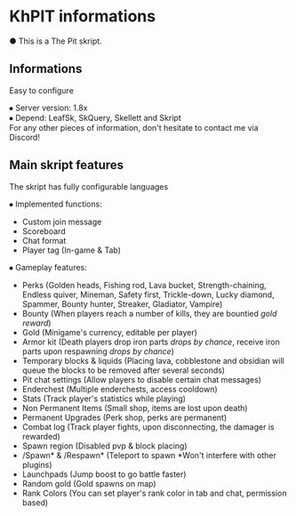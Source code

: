 # KhPIT informations
● This is a The Pit skript.

## Informations
Easy to configure

⦁ Server version: 1.8x<br>
⦁ Depend: LeafSk, SkQuery, Skellett and Skript<br>
For any other pieces of information, don't hesitate to contact me via Discord!

## Main skript features
The skript has fully configurable languages

⦁ Implemented functions:
- Custom join message
- Scoreboard
- Chat format
- Player tag (In-game & Tab)

⦁ Gameplay features:
- Perks (Golden heads, Fishing rod, Lava bucket, Strength-chaining, Endless quiver, Mineman, Safety first, Trickle-down, Lucky diamond, Spammer, Bounty hunter, Streaker, Gladiator, Vampire)
- Bounty (When players reach a number of kills, they are bountied *gold reward*)
- Gold (Minigame's currency, editable per player)
- Armor kit (Death players drop iron parts *drops by chance*, receive iron parts upon respawning *drops by chance*)
- Temporary blocks & liquids (Placing lava, cobblestone and obsidian will queue the blocks to be removed after several seconds)
- Pit chat settings (Allow players to disable certain chat messages)
- Enderchest (Multiple enderchests, access cooldown)
- Stats (Track player's statistics while playing)
- Non Permanent Items (Small shop, items are lost upon death)
- Permanent Upgrades (Perk shop, perks are permanent)
- Combat log (Track player fights, upon disconnecting, the damager is rewarded)
- Spawn region (Disabled pvp & block placing)
- /Spawn* & /Respawn* (Teleport to spawn *Won't interfere with other plugins)
- Launchpads (Jump boost to go battle faster)
- Random gold (Gold spawns on map)
- Rank Colors (You can set player's rank color in tab and chat, permission based)
